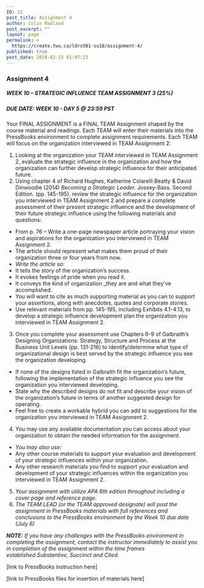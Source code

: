 ```yaml
---
ID: 12
post_title: Assignment 4
author: Colin Madland
post_excerpt: ""
layout: page
permalink: >
  https://create.twu.ca/ldrs501-su18/assignment-4/
published: true
post_date: 2018-02-23 01:07:23
---
```

### Assignment 4

##### **WEEK 10 – STRATEGIC INFLUENCE TEAM ASSIGNMENT 3 (25%)**

##### **DUE DATE: WEEK 10 - DAY 5 @ 23:59 PST**

Your FINAL ASSIGNMENT is a FINAL TEAM Assignment shaped by the course material and readings. Each TEAM will enter their materials into the PressBooks environment to complete assignment requirements. Each TEAM will focus on the organization interviewed in TEAM Assignment 2:

1. Looking at the organization your TEAM interviewed in TEAM Assignment 2, evaluate the strategic influence in the organization and how the organization can further develop strategic influence for their anticipated future.
2. Using chapter 4 of Richard Hughes, Katherine Colarelli Beatty &amp; David Dinwoodie (2014) _Becoming a Strategic Leader._ Jossey-Bass. Second Edition. (pp. 145-195), review the strategic influence for the organization you interviewed in TEAM Assignment 2 and prepare a complete assessment of their present strategic influence and the development of their future strategic influence using the following materials and questions:
* From p. 76 – Write a one-page newspaper article portraying your vision and aspirations for the organization you interviewed in TEAM Assignment 2.
* The article should represent what makes them proud of their organization three or four years from now.
* _Write the article so:_
* It tells the story of the organization’s success.
* It evokes feelings of pride when you read it.
* It conveys the kind of organization _they are and what they've accomplished.
* You will want to cite as much supporting material as you can to support your assertions, along with anecdotes, quotes and corporate stories.
* Use relevant materials from pp. 145-195, including Exhibits 4.1-4.13, to develop a strategic influence development plan the organization you interviewed in TEAM Assignment 2.
3. Once you complete your assessment use Chapters 6-9 of Galbraith’s Designing Organizations: Strategy, Structure and Process
at the Business Unit Levels (pp. 131-216) to identify/determine what type of organizational design is best served by the
strategic influence you see the organization developing.
* If none of the designs listed in Galbraith fit the organization’s future, following the implementation of
the strategic influence you see the organization you interviewed developing.
* State why the described designs do not fit and describe your vision of the organization’s future in
terms of another suggested design for operating.
* Feel free to create a workable hybrid you can add to suggestions for the organization you interviewed in TEAM Assignment 2.
4. You may use any available documentation you can access about your organization to obtain the needed information for the assignment.
* _You may also use:_
* Any other course materials to support your evaluation and development of your strategic influences within your organization.
* Any other research materials you find to support your evaluation and development of your strategic influences within the organization you interviewed in TEAM Assignment 2.
5. _Your assignment with utilize APA 6th edition throughout including a cover page and reference page._
6. _The TEAM LEAD (or the TEAM approved designate) will post the assignment in PressBooks materials with full references and conclusions to the PressBooks environment by the Week 10 due date (July 6)_

_**NOTE:** If you have any challenges with the PressBooks environment in completing the assignment, contact the instructor immediately to assist you in completion of the assignment within the time frames established.Substantive, Succinct and Cited._

[link to PressBooks instruction here]

[link to PressBooks files for insertion of materials here]
